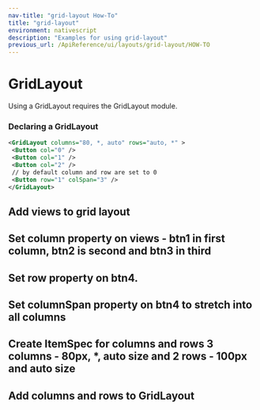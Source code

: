 ```yaml
---
nav-title: "grid-layout How-To"
title: "grid-layout"
environment: nativescript
description: "Examples for using grid-layout"
previous_url: /ApiReference/ui/layouts/grid-layout/HOW-TO
---
```

# GridLayout
Using a GridLayout requires the GridLayout module.
<snippet id='grid-layout-require'/>

### Declaring a GridLayout
``` XML
<GridLayout columns="80, *, auto" rows="auto, *" >
 <Button col="0" />
 <Button col="1" />
 <Button col="2" />
 // by default column and row are set to 0
 <Button row="1" colSpan="3" />
</GridLayout>
```

## Add views to grid layout
<snippet id='grid-layout-addviews'/>

## Set column property on views - btn1 in first column, btn2 is second and btn3 in third
<snippet id='grid-layout-setcolumn'/>

## Set row property on btn4.
<snippet id='grid-layout-setrow'/>

## Set columnSpan property on btn4 to stretch into all columns
<snippet id='grid-layout-columnspan'/>

## Create ItemSpec for columns and rows 3 columns - 80px, *, auto size and 2 rows - 100px and auto size
<snippet id='grid-layout-itemspec'/>

## Add columns and rows to GridLayout
<snippet id='grid-layout-add-rowscols'/>
